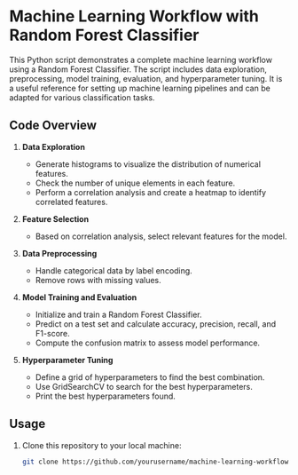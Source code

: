 # Machine Learning Workflow with Random Forest Classifier

This Python script demonstrates a complete machine learning workflow using a Random Forest Classifier. The script includes data exploration, preprocessing, model training, evaluation, and hyperparameter tuning. It is a useful reference for setting up machine learning pipelines and can be adapted for various classification tasks.

## Code Overview

1. **Data Exploration**
   - Generate histograms to visualize the distribution of numerical features.
   - Check the number of unique elements in each feature.
   - Perform a correlation analysis and create a heatmap to identify correlated features.

2. **Feature Selection**
   - Based on correlation analysis, select relevant features for the model.

3. **Data Preprocessing**
   - Handle categorical data by label encoding.
   - Remove rows with missing values.

4. **Model Training and Evaluation**
   - Initialize and train a Random Forest Classifier.
   - Predict on a test set and calculate accuracy, precision, recall, and F1-score.
   - Compute the confusion matrix to assess model performance.

5. **Hyperparameter Tuning**
   - Define a grid of hyperparameters to find the best combination.
   - Use GridSearchCV to search for the best hyperparameters.
   - Print the best hyperparameters found.

## Usage

1. Clone this repository to your local machine:

   ```bash
   git clone https://github.com/yourusername/machine-learning-workflow.git
